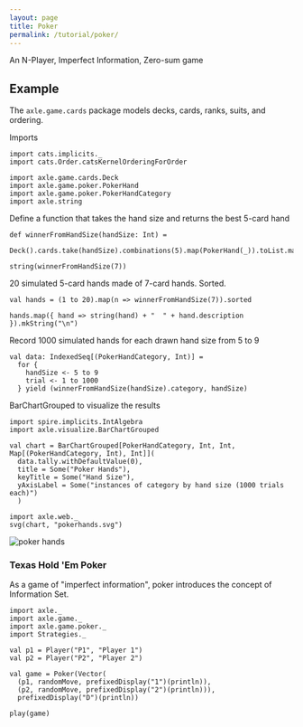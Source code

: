 ```yaml
---
layout: page
title: Poker
permalink: /tutorial/poker/
---
```


An N-Player, Imperfect Information, Zero-sum game

Example
-------

The `axle.game.cards` package models decks, cards, ranks, suits, and ordering.

Imports

```tut:silent
import cats.implicits._
import cats.Order.catsKernelOrderingForOrder

import axle.game.cards.Deck
import axle.game.poker.PokerHand
import axle.game.poker.PokerHandCategory
import axle.string
```

Define a function that takes the hand size and returns the best 5-card hand

```tut:book
def winnerFromHandSize(handSize: Int) =
  Deck().cards.take(handSize).combinations(5).map(PokerHand(_)).toList.max

string(winnerFromHandSize(7))
```

20 simulated 5-card hands made of 7-card hands.  Sorted.

```tut:book
val hands = (1 to 20).map(n => winnerFromHandSize(7)).sorted

hands.map({ hand => string(hand) + "  " + hand.description }).mkString("\n")
```

Record 1000 simulated hands for each drawn hand size from 5 to 9

```tut:book
val data: IndexedSeq[(PokerHandCategory, Int)] =
  for {
    handSize <- 5 to 9
    trial <- 1 to 1000
  } yield (winnerFromHandSize(handSize).category, handSize)
```

BarChartGrouped to visualize the results

```tut:book
import spire.implicits.IntAlgebra
import axle.visualize.BarChartGrouped

val chart = BarChartGrouped[PokerHandCategory, Int, Int, Map[(PokerHandCategory, Int), Int]](
  data.tally.withDefaultValue(0),
  title = Some("Poker Hands"),
  keyTitle = Some("Hand Size"),
  yAxisLabel = Some("instances of category by hand size (1000 trials each)")
  )

import axle.web._
svg(chart, "pokerhands.svg")
```

![poker hands](/tutorial/images/pokerhands.svg)

### Texas Hold 'Em Poker

As a game of "imperfect information", poker introduces the concept of Information Set.

```tut
import axle._
import axle.game._
import axle.game.poker._
import Strategies._

val p1 = Player("P1", "Player 1")
val p2 = Player("P2", "Player 2")

val game = Poker(Vector(
  (p1, randomMove, prefixedDisplay("1")(println)),
  (p2, randomMove, prefixedDisplay("2")(println))),
  prefixedDisplay("D")(println))

play(game)
```
